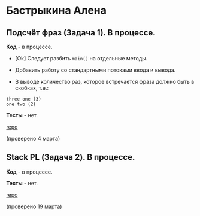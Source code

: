 # Бастрыкина Алена

## Подсчёт фраз (Задача 1). В процессе.

**Код** - в процессе.

- [Ok] Следует разбить `main()` на отдельные методы.

- Добавить работу со стандартными потоками ввода и вывода.

- В выводе количество раз, которое встречается фраза должно быть в скобках, т.е.:
```
three one (3) 
one two (2)
```

**Тесты** - нет.

[repo](https://bitbucket.org/bastrykina_oop/words)

(проверено 4 марта)

## Stack PL (Задача 2). В процессе.

**Код** - в процессе.

**Тесты** - нет.

[repo](https://bitbucket.org/bastrykina_oop/stackpl)

(проверено 19 марта)

